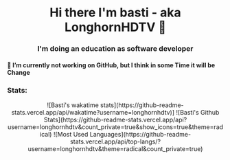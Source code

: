<h1 align="center">Hi there I'm basti - aka LonghornHDTV 👋</h1>
<h3 align="center">I'm doing an education as software developer</h3>
<h4>🔭 I’m currently not working on GitHub, but I think in some Time it will be Change</h4>
<h3 align="left">Stats:</h3>
  <p align="center">
  ![Basti's wakatime stats](https://github-readme-stats.vercel.app/api/wakatime?username=longhornhdtv)]
  ![Basti's Github Stats](https://github-readme-stats.vercel.app/api?username=longhornhdtv&count_private=true&show_icons=true&theme=radical)
  ![Most Used Languages](https://github-readme-stats.vercel.app/api/top-langs/?username=longhornhdtv&theme=radical&count_private=true)
  </p>
  
<!--
**LonghornHDTV/longhornhdtv** is a ✨ _special_ ✨ repository because its `README.md` (this file) appears on your GitHub profile.

Here are some ideas to get you started:

- 🔭 I’m currently working on ...
- 🌱 I’m currently learning ...
- 👯 I’m looking to collaborate on ...
- 🤔 I’m looking for help with ...
- 💬 Ask me about ...
- 📫 How to reach me: ...
- 😄 Pronouns: ...
- ⚡ Fun fact: ...
-->
